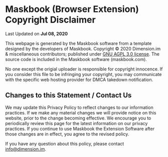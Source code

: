 # Maskbook (Browser Extension)<br>Copyright Disclaimer

Last Updated on **Jul 08, 2020**

This webpage is generated by the Maskbook software from a template designed by the developers of Maskbook.
Copyright &copy; 2020 Dimension.im &amp; miscellaneous contributors;
published under [GNU AGPL 3.0 license](https://www.gnu.org/licenses/agpl-3.0.en.html).
The source code is included in the Maskbook software (maskbook.com).

No one except the origial uploader is responsible for copyright innocence.
If you consider this file to be infringing your copyright,
you may communicate with the specific web hosting provider for DMCA takedown notification.

## Changes to this Statement / Contact Us

We may update this Privacy Policy to reflect changes to our information practices.
If we make any material changes we will provide notice on this website, prior to the change becoming effective.
We encourage you to periodically review this page for the latest information on our privacy practices.
If you continue to use Maskbook the Extension Software after those changes are in effect, you agree to the revised policy.

If you have any question about this policy, please contact [info@dimension.im](mailto:info@dimension.im).
